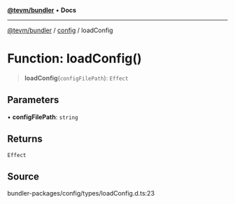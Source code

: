 [**@tevm/bundler**](../../README.md) • **Docs**

***

[@tevm/bundler](../../modules.md) / [config](../README.md) / loadConfig

# Function: loadConfig()

> **loadConfig**(`configFilePath`): `Effect`

## Parameters

• **configFilePath**: `string`

## Returns

`Effect`

## Source

bundler-packages/config/types/loadConfig.d.ts:23
